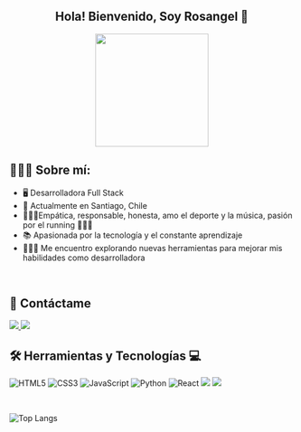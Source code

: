 <div align="center" width="50">

## Hola! Bienvenido, Soy Rosangel 👋


  <img src="https://miro.medium.com/v2/resize:fit:1400/1*qdAW1TjCN57h1lbuuzvchg.gif" width="200"/>

</div>

<h2 align="left">👩🏻‍💻 Sobre mí:</h2>

- 🖥️ Desarrolladora Full Stack
- 📍 Actualmente en Santiago, Chile
- 🤝🏼🤍Empática, responsable, honesta, amo el deporte y la música, pasión por el running 🏃🏻‍♀️
- 📚 Apasionada por la tecnología y el constante aprendizaje
- 👩🏻‍🏫 Me encuentro explorando nuevas herramientas para mejorar mis habilidades como desarrolladora

<br>

## 📩 Contáctame 
<div>
  <a href="https://www.linkedin.com/in/rosangelma/">
    <img src="https://img.shields.io/badge/linkedin-%230077B5.svg?style=for-the-badge&logo=linkedin&logoColor=white">
  </a>
  <a href="rosangel593@gmail.com">
    <img src="https://img.shields.io/badge/Gmail-D14836?style=for-the-badge&logo=gmail&logoColor=white">
  </a>
</div>



## 🛠️ Herramientas y Tecnologías 💻


![HTML5](https://img.shields.io/badge/html5-%23E34F26.svg?style=for-the-badge&logo=html5&logoColor=white)
![CSS3](https://img.shields.io/badge/css3-%231572B6.svg?style=for-the-badge&logo=css3&logoColor=white)
![JavaScript](https://img.shields.io/badge/javascript-%23323330.svg?style=for-the-badge&logo=javascript&logoColor=%23F7DF1E)
![Python](https://img.shields.io/badge/python-3670A0?style=for-the-badge&logo=python&logoColor=ffdd54)
![React](https://img.shields.io/badge/react-%2320232a.svg?style=for-the-badge&logo=react&logoColor=%2361DAFB)
 <img src="https://img.shields.io/badge/bootstrap-%238511FA.svg?style=for-the-badge&logo=bootstrap&logoColor=white">
   <img src="https://img.shields.io/badge/flask-%23000.svg?style=for-the-badge&logo=flask&logoColor=white">
</div>
<br/> 

![Top Langs](https://github-readme-stats.vercel.app/api/top-langs/?username=rosangel593&layout=compact&theme=dark)
